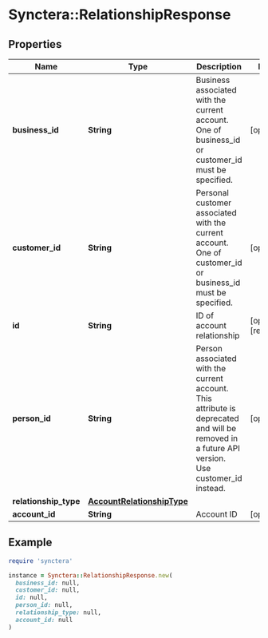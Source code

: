 # Synctera::RelationshipResponse

## Properties

| Name | Type | Description | Notes |
| ---- | ---- | ----------- | ----- |
| **business_id** | **String** | Business associated with the current account. One of business_id or customer_id must be specified. | [optional] |
| **customer_id** | **String** | Personal customer associated with the current account. One of customer_id or business_id must be specified. | [optional] |
| **id** | **String** | ID of account relationship | [optional][readonly] |
| **person_id** | **String** | Person associated with the current account. This attribute is deprecated and will be removed in a future API version. Use customer_id instead. | [optional] |
| **relationship_type** | [**AccountRelationshipType**](AccountRelationshipType.md) |  |  |
| **account_id** | **String** | Account ID | [optional] |

## Example

```ruby
require 'synctera'

instance = Synctera::RelationshipResponse.new(
  business_id: null,
  customer_id: null,
  id: null,
  person_id: null,
  relationship_type: null,
  account_id: null
)
```

